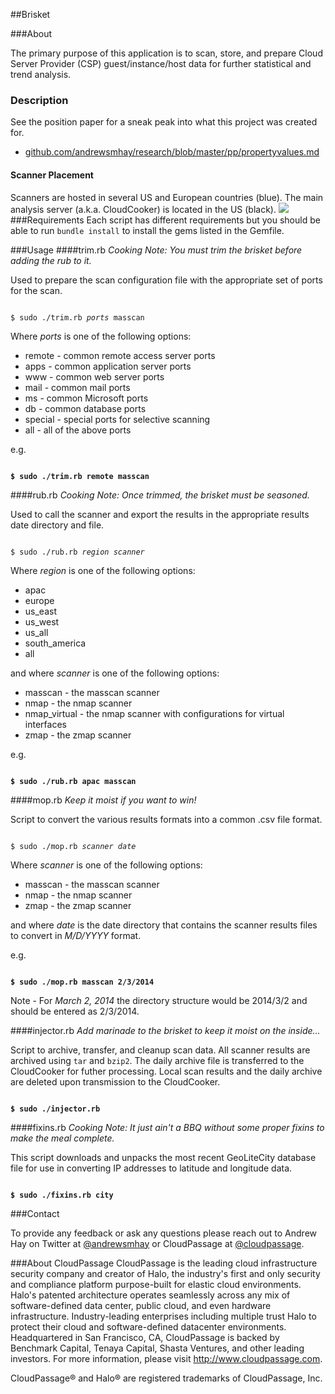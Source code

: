 ##Brisket

###About

The primary purpose of this application is to scan, store, and prepare Cloud Server Provider (CSP) guest/instance/host data for further statistical and trend analysis.
### Description
See the position paper for a sneak peak into what this project was created for.
- <a href="github.com/andrewsmhay/research/blob/master/pp/propertyvalues.md">github.com/andrewsmhay/research/blob/master/pp/propertyvalues.md</a>

#### Scanner Placement
Scanners are hosted in several US and European countries (blue). The main analysis server (a.k.a. CloudCooker) is located in the US (black).
<img src="https://raw.github.com/andrewsmhay/brisket/master/misc/sensor.png">
###Requirements
Each script has different requirements but you should be able to run <code>bundle install</code> to install the gems listed in the Gemfile.

###Usage
####trim.rb
<i>Cooking Note: You must trim the brisket before adding the rub to it.</i>

Used to prepare the scan configuration file with the appropriate set of ports for the scan.

<pre><code>
$ sudo ./trim.rb <i>ports</i> masscan
</code></pre>

Where <i>ports</i> is one of the following options:
* remote - common remote access server ports
* apps - common application server ports
* www - common web server ports
* mail - common mail ports
* ms - common Microsoft ports
* db - common database ports
* special - special ports for selective scanning
* all - all of the above ports

e.g.
<pre><code>
<b>$ sudo ./trim.rb remote masscan</b>
</code></pre>

####rub.rb
<i>Cooking Note: Once trimmed, the brisket must be seasoned.</i>

Used to call the scanner and export the results in the appropriate results date directory and file.

<pre><code>
$ sudo ./rub.rb <i>region</i> <i>scanner</i>
</code></pre>

Where <i>region</i> is one of the following options:
* apac
* europe
* us_east
* us_west
* us_all
* south_america
* all

and where <i>scanner</i> is one of the following options:
* masscan - the masscan scanner
* nmap - the nmap scanner
* nmap_virtual - the nmap scanner with configurations for virtual interfaces
* zmap - the zmap scanner

e.g.
<pre><code>
<b>$ sudo ./rub.rb apac masscan</b>
</code></pre>

####mop.rb
<i>Keep it moist if you want to win!</i>

Script to convert the various results formats into a common .csv file format.

<pre><code>
$ sudo ./mop.rb <i>scanner</i> <i>date</i>
</code></pre>

Where <i>scanner</i> is one of the following options:
* masscan - the masscan scanner
* nmap - the nmap scanner
* zmap - the zmap scanner

and where <i>date</i> is the date directory that contains the scanner results files to convert in <i>M/D/YYYY</i> format.

e.g.
<pre><code>
<b>$ sudo ./mop.rb masscan 2/3/2014</b>
</code></pre>

Note - For <i>March 2, 2014</i> the directory structure would be 2014/3/2 and should be entered as 2/3/2014.

####injector.rb
<i>Add marinade to the brisket to keep it moist on the inside...</i>

Script to archive, transfer, and cleanup scan data. All scanner results are archived using <code>tar</code> and <code>bzip2</code>. The daily archive file is transferred to the CloudCooker for futher processing. Local scan results and the daily archive are deleted upon transmission to the CloudCooker.

<pre><code>
<b>$ sudo ./injector.rb</b>
</code></pre>

####fixins.rb
<i>Cooking Note: It just ain't a BBQ without some proper fixins to make the meal complete.</i>

This script downloads and unpacks the most recent GeoLiteCity database file for use in converting IP addresses to latitude and longitude data.
<pre><code>
<b>$ sudo ./fixins.rb city</b>
</code></pre>
###Contact

To provide any feedback or ask any questions please reach out to Andrew Hay on Twitter at <a href="http://twitter.com/andrewsmhay" target="new">@andrewsmhay</a> or CloudPassage at <a href="http://twitter.com/cloudpassage" target="new">@cloudpassage</a>.

###About CloudPassage
CloudPassage is the leading cloud infrastructure security company and creator of Halo, the industry's first and only security and compliance platform purpose-built for elastic cloud environments. Halo's patented architecture operates seamlessly across any mix of software-defined data center, public cloud, and even hardware infrastructure. Industry-leading enterprises including multiple trust Halo to protect their cloud and software-defined datacenter environments. Headquartered in San Francisco, CA, CloudPassage is backed by Benchmark Capital, Tenaya Capital, Shasta Ventures, and other leading investors. For more information, please visit <a href="http://www.cloudpassage.com" target="new">http://www.cloudpassage.com</a>.

CloudPassage® and Halo® are registered trademarks of CloudPassage, Inc.